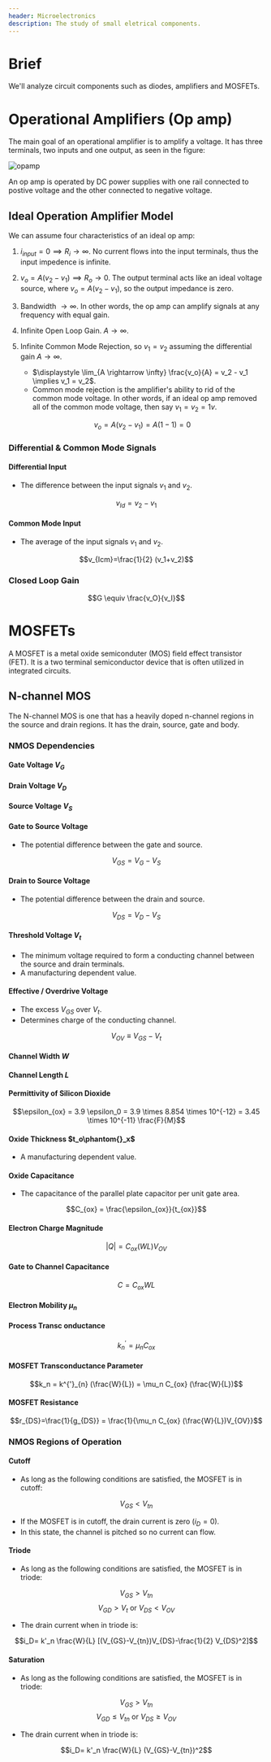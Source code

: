 ```yaml
---
header: Microelectronics
description: The study of small eletrical components.
---
```


# Brief
We'll analyze circuit components such as diodes, amplifiers and MOSFETs.

# Operational Amplifiers (Op amp)
The main goal of an operational amplifier is to amplify a voltage. It has three terminals, two inputs and one output, as seen in the figure:

![opamp](/microelectronics/opamp.svg)

An op amp is operated by DC power supplies with one rail connected to postive voltage and the other connected to negative voltage.

## Ideal Operation Amplifier Model

We can assume four characteristics of an ideal op amp:

1. $i_{input} = 0 \implies R_i \rightarrow \infty$. No current flows into the input terminals, thus the input impedence is infinite.
2. $v_o = A(v_2-v_1) \implies R_o \rightarrow 0$. The output terminal acts like an ideal voltage source, where $v_o = A(v_2-v_1)$, so the output impedance is zero.
3. Bandwidth $\rightarrow \infty$. In other words, the op amp can amplify signals at any frequency with equal gain.
4. Infinite Open Loop Gain. $A \rightarrow \infty$.
4. Infinite Common Mode Rejection, so $v_1=v_2$ assuming the differential gain $A \rightarrow \infty$.
    * $\displaystyle \lim_{A \rightarrow \infty} \frac{v_o}{A} = v_2 - v_1 \implies v_1 = v_2$.
    * Common mode rejection is the amplifier's ability to rid of the common mode voltage. In other words, if an ideal op amp removed all of the common mode voltage, then say $v_1=v_2=1v$. 
    
    $$v_o = A(v_2-v_1) = A(1 - 1) = 0$$

### Differential & Common Mode Signals

#### Differential Input
- The difference between the input signals $v_1$ and $v_2$.

$$v_{Id} = v_2 - v_1$$

#### Common Mode Input
- The average of the input signals $v_1$ and $v_2$.

$$v_{Icm}=\frac{1}{2} (v_1+v_2)$$

### Closed Loop Gain

$$G \equiv \frac{v_O}{v_I}$$

# MOSFETs
A MOSFET is a metal oxide semiconduter (MOS) field effect transistor (FET). It is a two terminal semiconductor device that is often utilized in integrated circuits. 

## N-channel MOS
The N-channel MOS is one that has a heavily doped n-channel regions in the source and drain regions. It has the drain, source, gate and body.

### NMOS Dependencies

#### Gate Voltage $V_G$

#### Drain Voltage $V_D$

#### Source Voltage $V_S$

#### Gate to Source Voltage
- The potential difference between the gate and source.

$$V_{GS} = V_G - V_S$$

#### Drain to Source Voltage
- The potential difference between the drain and source.

$$V_{DS} = V_D - V_S$$

#### Threshold Voltage $V_t$

- The minimum voltage required to form a conducting channel between the source and drain terminals.
- A manufacturing dependent value.

#### Effective / Overdrive Voltage

- The excess $V_{GS}$ over $V_t$.
- Determines charge of the conducting channel.

$$V_{OV} \equiv V_{GS} - V_t$$

#### Channel Width $W$

#### Channel Length $L$

#### Permittivity of Silicon Dioxide

$$\epsilon_{ox} = 3.9 \epsilon_0 = 3.9 \times 8.854 \times 10^{-12} = 3.45 \times 10^{-11} \frac{F}{M}$$

#### Oxide Thickness $t_o\phantom{}_x$

- A manufacturing dependent value.

#### Oxide Capacitance

- The capacitance of the parallel plate capacitor per unit gate area.

$$C_{ox} = \frac{\epsilon_{ox}}{t_{ox}}$$

#### Electron Charge Magnitude

$$|Q| = C_{ox}(WL)V_{OV}$$

#### Gate to Channel Capacitance

$$C=C_{ox}WL$$

#### Electron Mobility $\mu_n$

#### Process Transc onductance

$$k^{'}_{n} = \mu_n C_{ox}$$

#### MOSFET Transconductance Parameter

$$k_n = k^{'}_{n} (\frac{W}{L}) = \mu_n C_{ox} (\frac{W}{L})$$

#### MOSFET Resistance

$$r_{DS}=\frac{1}{g_{DS}} = \frac{1}{\mu_n C_{ox} (\frac{W}{L})V_{OV}}$$

### NMOS Regions of Operation

#### Cutoff

- As long as the following conditions are satisfied, the MOSFET is in cutoff:

$$V_{GS} < V_{tn}$$

- If the MOSFET is in cutoff, the drain current is zero ($i_D=0$).
- In this state, the channel is pitched so no current can flow.

#### Triode
- As long as the following conditions are satisfied, the MOSFET is in triode:

$$V_{GS} > V_{tn}$$
$$V_{GD} > V_t \text{ or } V_{DS} < V_{OV}$$

- The drain current when in triode is:

$$i_D= k'_n \frac{W}{L} [(V_{GS}-V_{tn})V_{DS}-\frac{1}{2} V_{DS}^2]$$

#### Saturation

- As long as the following conditions are satisfied, the MOSFET is in triode:

$$V_{GS} > V_{tn}$$
$$V_{GD} \leq V_{tn} \text{ or } V_{DS} \geq V_{OV}$$

- The drain current when in triode is:

$$i_D= k'_n \frac{W}{L} (V_{GS}-V_{tn})^2$$
